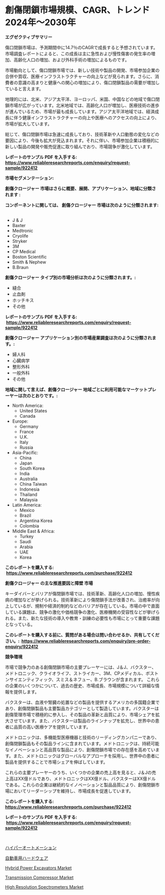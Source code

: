 <p><h1>創傷閉鎖市場規模、CAGR、トレンド2024年〜2030年</h1></p><p><strong>エグゼクティブサマリー</strong></p>
<p><p>傷口閉鎖市場は、予測期間中に14.7％のCAGRで成長すると予想されています。市場調査レポートによると、この成長は主に急性および慢性傷害の発生率の増加、高齢化人口の増加、および外科手術の増加によるものです。</p><p>市場動向として、傷口閉鎖市場では、新しい技術や製品の開発、市場参加企業の合併や買収、医療インフラストラクチャーの向上などが見られます。さらに、消費者の意識の高まりと健康への関心の増加により、傷口閉鎖製品の需要が増加していると言えます。</p><p>地理的には、北米、アジア太平洋、ヨーロッパ、米国、中国などの地域で傷口閉鎖市場が広がっています。北米地域では、高齢化人口が増加し、医療技術の進歩が進んでいるため、市場が最も成長しています。アジア太平洋地域では、経済成長に伴う健康インフラストラクチャーの向上や医療へのアクセスの向上により、市場が拡大しています。</p><p>総じて、傷口閉鎖市場は急速に成長しており、技術革新や人口動態の変化などの要因により、今後も拡大が見込まれます。それに伴い、市場参加企業は積極的に新しい製品の開発や販売促進に取り組んでおり、市場競争が激化しています。</p></p>
<p><strong>レポートのサンプル PDF を入手する: <a href="https://www.reliableresearchreports.com/enquiry/request-sample/922412">https://www.reliableresearchreports.com/enquiry/request-sample/922412</a></strong></p>
<p><strong>市場セグメンテーション:</strong></p>
<p><strong> 創傷クロージャー 市場はさらに概要、展開、アプリケーション、地域に分類されます :</strong></p>
<p><strong>コンポーネントに関しては、 創傷クロージャー 市場は次のように分類されます: &nbsp;</strong></p>
<p><ul><li>J & J</li><li>Baxter</li><li>Medtronic</li><li>Cryolife</li><li>Stryker</li><li>3M</li><li>CP Medical</li><li>Boston Scientific</li><li>Smith & Nephew</li><li>B.Braun</li></ul></p>
<p><strong> 創傷クロージャー タイプ別の市場分析は次のように分類されます。:</strong></p>
<p><ul><li>縫合</li><li>止血剤</li><li>ホッチキス</li><li>その他</li></ul></p>
<p><strong>レポートのサンプル PDF を入手する: &nbsp;<a href="https://www.reliableresearchreports.com/enquiry/request-sample/922412">https://www.reliableresearchreports.com/enquiry/request-sample/922412</a></strong></p>
<p><strong> 創傷クロージャー アプリケーション別の市場産業調査は次のように分類されます。:</strong></p>
<p><ul><li>婦人科</li><li>心臓病学</li><li>整形外科</li><li>一般外科</li><li>その他</li></ul></p>
<p><strong>地域に関して言えば、創傷クロージャー 地域ごとに利用可能なマーケットプレーヤーは次のとおりです。:</strong></p>
<p><ul>
    <li>
        North America:
        <ul>
            <li>United States</li>
            <li>Canada</li>
        </ul>
    </li>
    <li>
        Europe:
        <ul>
            <li>Germany</li>
            <li>France</li>
            <li>U.K.</li>
            <li>Italy</li>
            <li>Russia</li>
        </ul>
    </li>
    <li>
        Asia-Pacific:
        <ul>
            <li>China</li>
            <li>Japan</li>
            <li>South Korea</li>
            <li>India</li>
            <li>Australia</li>
            <li>China Taiwan</li>
            <li>Indonesia</li>
            <li>Thailand</li>
            <li>Malaysia</li>
        </ul>
    </li>
    <li>
        Latin America:
        <ul>
            <li>Mexico</li>
            <li>Brazil</li>
            <li>Argentina Korea</li>
            <li>Colombia</li>
        </ul>
    </li>
    <li>
        Middle East & Africa:
        <ul>
            <li>Turkey</li>
            <li>Saudi</li>
            <li>Arabia</li>
            <li>UAE</li>
            <li>Korea</li>
        </ul>
    </li>
    </ul></p>
<p><strong>このレポートを購入する: &nbsp;<a href="https://www.reliableresearchreports.com/purchase/922412">https://www.reliableresearchreports.com/purchase/922412</a></strong></p>
<p><strong>創傷クロージャー の主な推進要因と障壁 市場</strong></p>
<p><p>キーダイバーとバリアが傷閉鎖市場では、技術革新、高齢化人口の増加、慢性疾病の増加などが挙げられる。技術革新により傷閉鎖手法が改善され、治癒率が向上しているが、規制や経済的制約などのバリアが存在している。市場の中で直面している課題は、競争の激化や価格競争の激化、医療機関の受容性などが挙げられる。また、新たな技術の導入や教育・訓練の必要性も市場にとって重要な課題となっている。</p></p>
<p><strong>このレポートを購入する前に、質問がある場合は問い合わせるか、共有してください。:&nbsp; <a href="https://www.reliableresearchreports.com/enquiry/pre-order-enquiry/922412">https://www.reliableresearchreports.com/enquiry/pre-order-enquiry/922412</a></strong></p>
<p><strong>競争環境</strong></p>
<p><p>市場で競争力のある創傷閉鎖市場の主要プレーヤーには、J＆J、バクスター、メドトロニック、クライオライフ、ストライカー、3M、CPメディカル、ボストンサイエンティフィック、スミス＆ネフュー、B.ブラウンが含まれます。 これらの企業のいくつかについて、過去の歴史、市場成長、市場規模について詳細な情報を提供します。</p><p>バクスターは、血液や腎臓の処置などの製品を提供するアメリカの多国籍企業であり、創傷閉鎖製品も主要製品カテゴリーとして製造しています。バクスターは創傷管理市場で積極的に参入し、その製品の革新と品質により、市場シェアを拡大させています。また、バクスターは製品のラインナップを拡充し、世界中の患者に品質の高い医療ケアを提供しています。</p><p>メドトロニックは、多機能型医療機器と技術のリーディングカンパニーであり、創傷閉鎖製品もその製品ラインに含まれています。メドトロニックは、持続可能なイノベーションと高品質な製品により、創傷閉鎖市場での存在感を高めています。また、メドトロニックはグローバルなアプローチを採用し、世界中の患者に製品を提供することで市場シェアを伸ばしています。</p><p>これらの主要プレーヤーのうち、いくつかの企業の売上高を見ると、J＆Jの売上高はXX億ドルであり、メドトロニックはXX億ドル、バクスターはXX億ドルである。これらの企業は継続的なイノベーションと製品品質により、創傷閉鎖市場においてリーダーシップを維持し、市場成長を促進しています。</p></p>
<p><strong>このレポートを購入する: &nbsp; <a href="https://www.reliableresearchreports.com/purchase/922412">https://www.reliableresearchreports.com/purchase/922412</a></strong></p>
<p><strong>レポートのサンプル PDF を入手する: &nbsp;<a href="https://www.reliableresearchreports.com/enquiry/request-sample/922412">https://www.reliableresearchreports.com/enquiry/request-sample/922412</a></strong><strong></strong></p>
<p>&nbsp;</p>
<p><p><a href="https://github.com/mohamedbakry57/Market-Research-Report-List-2/blob/main/8065006182525.md">ハイパーオートメーション</a></p><p><a href="https://github.com/lababdou/Market-Research-Report-List-2/blob/main/9668284182526.md">自動車用ハードウェア</a></p><p><a href="https://github.com/mancsybtousav/Market-Research-Report-List-1/blob/main/hybrid-power-excavators-market.md">Hybrid Power Excavators Market</a></p><p><a href="https://github.com/josesg55/Market-Research-Report-List-1/blob/main/transmission-compressor-market.md">Transmission Compressor Market</a></p><p><a href="https://issuu.com/reportprime-2/docs/high-resolution-spectrometers-market-size-2030.ppt">High Resolution Spectrometers Market</a></p></p>